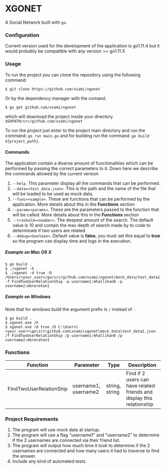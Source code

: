 # XGONET

A Social Network built with `go`.

### Configuration

Current version used for the development of the application is go1.11.4 but it would probably be compatible with any version >= go1.11.X 

### Usage

To run the project you can clone the repository using the following command:
```
$ git clone https://github.com/xsami/xgonet
```
Or by the dependency manager with the comand:
```
$ go get github.com/xsami/xgonet
```
which will download the project inside your directory `$GOPATH/src/github.com/xsami/xgonet`


To run the project just enter to the project main directory and run the command: `go run main.go` and for building run the command: `go build ${project_path}`.

#### Commands

The application contain a diverse amount of functionalities which can be performed by passing the correct parameters to it. Down here we describe the commands allowed by the current version

1. `--help`. This parameter display all the commands that can be performed.
2. `--data=<test_data.json>`. This is the path and the name of the file that will be loaded to be used as mock data.
3. `--func=<sample>`. These are functions that can be performed by the application. More details about this in the **Functions** section
4. `--param=<params>`. These are the parameters passed to the function that will be called. More details about this in the **Functions** section 
5. `--treshold=<number>`. The deepest amount of the search. The default value is 10 and contain the max depth of search made by to code to determinate if two users are related
6. `--debug=<boolean>`. Default value is **false**, you must set this equal to **true** so the program can display time and logs in the execution.

##### Example on Mac OS X
```
$ go build .
$ ./xgonet -h
$ ./xgonet -d true -D /Users/<your_user>/go/src/github.com/xsami/xgonet/mock_data/test_data1.json -f FindTwoUserRelationShip -p username1:mhallihan0 -p username2:mbrereton1
```

##### Example on Windows
Note that for windows build the argument prefix is `/` instead of `-`
```
$ go build .
$ xgonet.exe /h
$ xgonet.exe /d true /D C:\Users\<your_user>\go\src\github.com\xsami\xgonet\mock_data\test_data1.json /f FindTwoUserRelationShip /p username1:mhallihan0 /p username2:mbrereton1
```

### Functions

 Function   |      Parameter      |  Type |  Description 
------------|---------------------|-------|---------------
| FindTwoUserRelationShip |  username1, username2 | string, string | Find if 2 users can have related friends and display this relationship |


### Project Requirements

1. The program will use mock data at startup.
2. The program will use a flag "username1" and "username2" to determine if the 2 usernames are connected via their friend list.
3. The program will output how much time it took to determine if the 2 usernames are connected and how many users it had to traverse to find the answer.
4. Include any kind of automated tests.